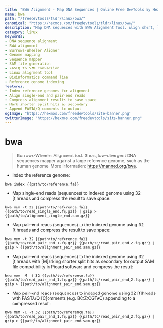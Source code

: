 ```yaml
---
title: "BWA Alignment - Map DNA Sequences | Online Free DevTools by Hexmos"
name: bwa
path: "/freedevtools/tldr/linux/bwa/"
canonical: "https://hexmos.com/freedevtools/tldr/linux/bwa/"
description: "Map DNA sequences with BWA Alignment Tool. Align short, low-divergent reads against large reference genomes. Free online tool, no registration required."
category: linux
keywords:
- DNA sequence alignment
- BWA alignment
- Burrows-Wheeler Aligner
- Genome mapping
- Sequence mapper
- SAM file generation
- FASTQ to SAM conversion
- Linux alignment tool
- Bioinformatics command line
- Reference genome indexing
features:
- Index reference genomes for alignment
- Align single-end and pair-end reads
- Compress alignment results to save space
- Mark shorter split hits as secondary
- Append FASTA/Q comments to output
ogImage: "https://hexmos.com/freedevtools/site-banner.png"
twitterImage: "https://hexmos.com/freedevtools/site-banner.png"
---
```


# bwa

> Burrows-Wheeler Alignment tool.
> Short, low-divergent DNA sequences mapper against a large reference genome, such as the human genome.
> More information: <https://manned.org/bwa>.

- Index the reference genome:

`bwa index {{path/to/reference.fa}}`

- Map single-end reads (sequences) to indexed genome using 32 [t]hreads and compress the result to save space:

`bwa mem -t 32 {{path/to/reference.fa}} {{path/to/read_single_end.fq.gz}} | gzip > {{path/to/alignment_single_end.sam.gz}}`

- Map pair-end reads (sequences) to the indexed genome using 32 [t]hreads and compress the result to save space:

`bwa mem -t 32 {{path/to/reference.fa}} {{path/to/read_pair_end_1.fq.gz}} {{path/to/read_pair_end_2.fq.gz}} | gzip > {{path/to/alignment_pair_end.sam.gz}}`

- Map pair-end reads (sequences) to the indexed genome using 32 [t]hreads with [M]arking shorter split hits as secondary for output SAM file compatibility in Picard software and compress the result:

`bwa mem -M -t 32 {{path/to/reference.fa}} {{path/to/read_pair_end_1.fq.gz}} {{path/to/read_pair_end_2.fq.gz}} | gzip > {{path/to/alignment_pair_end.sam.gz}}`

- Map pair-end reads (sequences) to indexed genome using 32 [t]hreads with FASTA/Q [C]omments (e.g. BC:Z:CGTAC) appending to a compressed result:

`bwa mem -C -t 32 {{path/to/reference.fa}} {{path/to/read_pair_end_1.fq.gz}} {{path/to/read_pair_end_2.fq.gz}} | gzip > {{path/to/alignment_pair_end.sam.gz}}`
